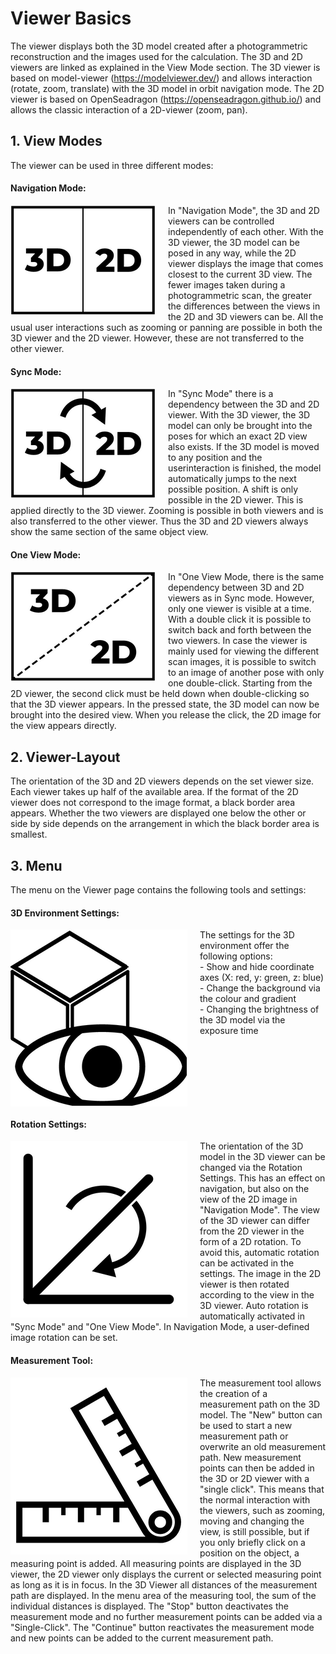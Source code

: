 # Viewer Basics
The viewer displays both the 3D model created after a photogrammetric reconstruction and the images used for the calculation. The 3D and 2D viewers are linked as explained in the View Mode section. The 3D viewer is based on model-viewer (https://modelviewer.dev/) and allows interaction (rotate, zoom, translate) with the 3D model in orbit navigation mode. The 2D viewer is based on OpenSeadragon (https://openseadragon.github.io/) and allows the classic interaction of a 2D-viewer (zoom, pan).

## 1. View Modes
The viewer can be used in three different modes:

#### Navigation Mode:
<img src="imgs/navigation_mode_crop.png" align="left" alt="Navigation Mode" style="max-width: 300px; margin-right: 20px;">
In "Navigation Mode", the 3D and 2D viewers can be controlled independently of each other. With the 3D viewer, the 3D model can be posed in any way, while the 2D viewer displays the image that comes closest to the current 3D view. The fewer images taken during a photogrammetric scan, the greater the differences between the views in the 2D and 3D viewers can be. All the usual user interactions such as zooming or panning are possible in both the 3D viewer and the 2D viewer. However, these are not transferred to the other viewer.
<br clear="left"/>

#### Sync Mode:
<img src="imgs/sync_mode_crop.png" align="left" alt="Sync Mode" style="max-width: 300px; margin-right: 20px;">
In "Sync Mode" there is a dependency between the 3D and 2D viewer. With the 3D viewer, the 3D model can only be brought into the poses for which an exact 2D view also exists. 
If the 3D model is moved to any position and the userinteraction is finished, the model automatically jumps to the next possible position. A shift is only possible in the 2D viewer. This is applied directly to the 3D viewer. Zooming is possible in both viewers and is also transferred to the other viewer. Thus the 3D and 2D viewers always show the same section of the same object view.
<br clear="left"/>

#### One View Mode:
<img src="imgs/oneview_mode_crop.png" align="left" alt="One View Mode" style="max-width: 300px; margin-right: 20px;">
In "One View Mode, there is the same dependency between 3D and 2D viewers as in Sync mode. However, only one viewer is visible at a time. With a double click it is possible to switch back and forth between the two viewers. In case the viewer is mainly used for viewing the different scan images, it is possible to switch to an image of another pose with only one double-click. Starting from the 2D viewer, the second click must be held down when double-clicking so that the 3D viewer appears. In the pressed state, the 3D model can now be brought into the desired view. When you release the click, the 2D image for the view appears directly.
<br clear="left"/>


## 2. Viewer-Layout
The orientation of the 3D and 2D viewers depends on the set viewer size. Each viewer takes up half of the available area. If the format of the 2D viewer does not correspond to the image format, a black border area appears. Whether the two viewers are displayed one below the other or side by side depends on the arrangement in which the black border area is smallest.

## 3. Menu
The menu on the Viewer page contains the following tools and settings:

#### 3D Environment Settings:
<img src="imgs/environment_3D.png" align="left" alt="3D Environment Settings" style="max-width: 300px; margin-right: 20px;">
The settings for the 3D environment offer the following options: <br/>
- Show and hide coordinate axes (X: red, y: green, z: blue)<br/>
- Change the background via the colour and gradient <br/>
- Changing the brightness of the 3D model via the exposure time<br/>
<br clear="left"/>



#### Rotation Settings:
<img src="imgs/rotation_settings.png" align="left" alt="Rotation Settings" style="max-width: 300px; margin-right: 20px;">
The orientation of the 3D model in the 3D viewer can be changed via the Rotation Settings. This has an effect on navigation, but also on the view of the 2D image in "Navigation Mode". The view of the 3D viewer can differ from the 2D viewer in the form of a 2D rotation. To avoid this, automatic rotation can be activated in the settings. The image in the 2D viewer is then rotated according to the view in the 3D viewer. Auto rotation is automatically activated in "Sync Mode" and "One View Mode". In Navigation Mode, a user-defined image rotation can be set.
<br clear="left"/>


#### Measurement Tool:
<img src="imgs/measurement_tool.png" align="left" alt="Measurement Tool" style="max-width: 300px; margin-right: 20px;">
The measurement tool allows the creation of a measurement path on the 3D model. The "New" button can be used to start a new measurement path or overwrite an old measurement path. New measurement points can then be added in the 3D or 2D viewer with a "single click". This means that the normal interaction with the viewers, such as zooming, moving and changing the view, is still possible, but if you only briefly click on a position on the object, a measuring point is added. All measuring points are displayed in the 3D viewer, the 2D viewer only displays the current or selected measuring point as long as it is in focus. In the 3D Viewer all distances of the measurement path are displayed. In the menu area of the measuring tool, the sum of the individual distances is displayed. The "Stop" button deactivates the measurement mode and no further measurement points can be added via a "Single-Click". The "Continue" button reactivates the measurement mode and new points can be added to the current measurement path.
<br clear="left"/>



